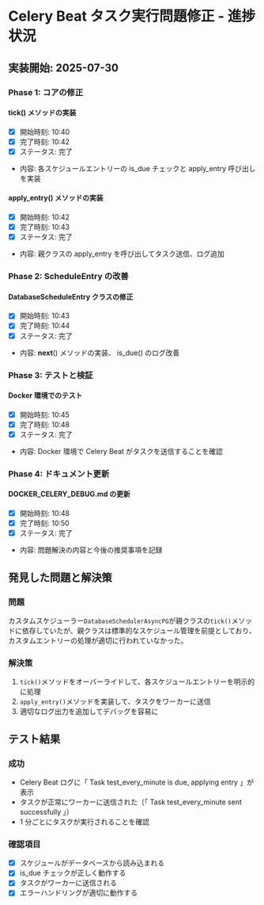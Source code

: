 # Celery Beat タスク実行問題修正 - 進捗状況

## 実装開始: 2025-07-30

### Phase 1: コアの修正

#### tick() メソッドの実装
- [x] 開始時刻: 10:40
- [x] 完了時刻: 10:42
- [x] ステータス: 完了
- 内容: 各スケジュールエントリーの is_due チェックと apply_entry 呼び出しを実装

#### apply_entry() メソッドの実装
- [x] 開始時刻: 10:42
- [x] 完了時刻: 10:43
- [x] ステータス: 完了
- 内容: 親クラスの apply_entry を呼び出してタスク送信、ログ追加

### Phase 2: ScheduleEntry の改善

#### DatabaseScheduleEntry クラスの修正
- [x] 開始時刻: 10:43
- [x] 完了時刻: 10:44
- [x] ステータス: 完了
- 内容: __next__() メソッドの実装、 is_due() のログ改善

### Phase 3: テストと検証

#### Docker 環境でのテスト
- [x] 開始時刻: 10:45
- [x] 完了時刻: 10:48
- [x] ステータス: 完了
- 内容: Docker 環境で Celery Beat がタスクを送信することを確認

### Phase 4: ドキュメント更新

#### DOCKER_CELERY_DEBUG.md の更新
- [x] 開始時刻: 10:48
- [x] 完了時刻: 10:50
- [x] ステータス: 完了
- 内容: 問題解決の内容と今後の推奨事項を記録

## 発見した問題と解決策

### 問題
カスタムスケジューラー`DatabaseSchedulerAsyncPG`が親クラスの`tick()`メソッドに依存していたが、親クラスは標準的なスケジュール管理を前提としており、カスタムエントリーの処理が適切に行われていなかった。

### 解決策
1. `tick()`メソッドをオーバーライドして、各スケジュールエントリーを明示的に処理
2. `apply_entry()`メソッドを実装して、タスクをワーカーに送信
3. 適切なログ出力を追加してデバッグを容易に

## テスト結果

### 成功
- Celery Beat ログに「 Task test_every_minute is due, applying entry 」が表示
- タスクが正常にワーカーに送信された（「 Task test_every_minute sent successfully 」）
- 1 分ごとにタスクが実行されることを確認

### 確認項目
- [x] スケジュールがデータベースから読み込まれる
- [x] is_due チェックが正しく動作する
- [x] タスクがワーカーに送信される
- [x] エラーハンドリングが適切に動作する